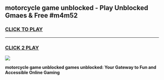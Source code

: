 
## motorcycle game unblocked - Play Unblocked Gmaes & Free #m4m52
<h3>
<a href="https://premium.freeplayer.one?title=motorcycle_game_unblocked&ref=03M">CLICK TO PLAY</a></h3>
<hr>

<h3>
<a href="https://premium.freeplayer.one?title=motorcycle_game_unblocked&ref=03M">CLICK 2 PLAY</a>
  
</h3>

<a href="https://premium.freeplayer.one?title=motorcycle_game_unblocked&ref=03M"><img src="https://clearcache.store/games.png"></a>


**motorcycle game unblocked games unblocked: Your Gateway to Fun and Accessible Online Gaming**
